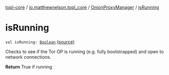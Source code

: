 [topl-core](../../index.md) / [io.matthewnelson.topl_core](../index.md) / [OnionProxyManager](index.md) / [isRunning](./is-running.md)

# isRunning

`val isRunning: `[`Boolean`](https://kotlinlang.org/api/latest/jvm/stdlib/kotlin/-boolean/index.html) [(source)](https://github.com/05nelsonm/TorOnionProxyLibrary-Android/blob/master/topl-core/src/main/java/io/matthewnelson/topl_core/OnionProxyManager.kt#L402)

Checks to see if the Tor OP is running (e.g. fully bootstrapped) and open to
network connections.

**Return**
True if running


